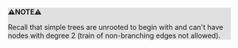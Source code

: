 <div style="margin:2em; background-color: #e0e0e0;">

<strong>⚠️NOTE️️️⚠️</strong>

Recall that simple trees are unrooted to begin with and can't have nodes with degree 2 (train of non-branching edges not allowed).
</div>

